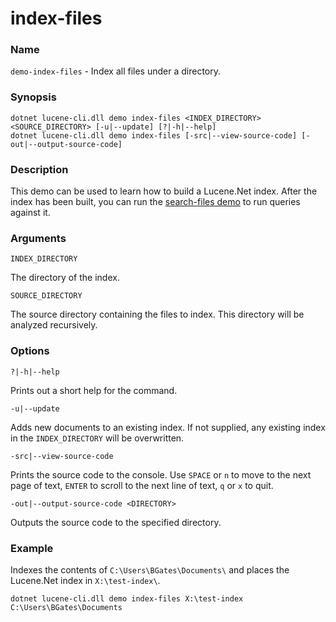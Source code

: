 # index-files

### Name

`demo-index-files` - Index all files under a directory.

### Synopsis

```
dotnet lucene-cli.dll demo index-files <INDEX_DIRECTORY> <SOURCE_DIRECTORY> [-u|--update] [?|-h|--help]
dotnet lucene-cli.dll demo index-files [-src|--view-source-code] [-out|--output-source-code]
```

### Description

This demo can be used to learn how to build a Lucene.Net index. After the index has been built, you can run the [search-files demo](search-files.md) to run queries against it.

### Arguments

`INDEX_DIRECTORY`

The directory of the index.

`SOURCE_DIRECTORY`

The source directory containing the files to index. This directory will be analyzed recursively.

### Options

`?|-h|--help`

Prints out a short help for the command.

`-u|--update`

Adds new documents to an existing index. If not supplied, any existing index in the `INDEX_DIRECTORY` will be overwritten.

`-src|--view-source-code`

Prints the source code to the console. Use `SPACE` or `n` to move to the next page of text, `ENTER` to scroll to the next line of text, `q` or `x` to quit.

`-out|--output-source-code <DIRECTORY>`

Outputs the source code to the specified directory.

### Example

Indexes the contents of `C:\Users\BGates\Documents\` and places the Lucene.Net index in `X:\test-index\`.

<code>dotnet lucene-cli.dll demo index-files X:\test-index C:\Users\BGates\Documents</code>

